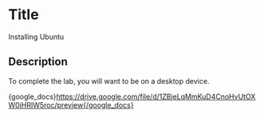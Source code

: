 # Title
Installing Ubuntu


## Description
To complete the lab, you will want to be on a desktop device. 

{google_docs}https://drive.google.com/file/d/1ZBjeLqMmKuD4CnoHvUtOXW0iHRIW5roc/preview{/google_docs}
